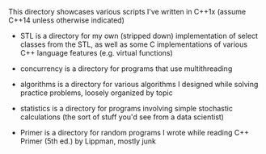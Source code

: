 This directory showcases various scripts I've written in C++1x (assume C++14 unless otherwise indicated)

- STL is a directory for my own (stripped down) implementation of select classes from the STL, as well as some C implementations of various C++ language features (e.g. virtual functions)

- concurrency is a directory for programs that use multithreading

- algorithms is a directory for various algorithms I designed while solving practice problems, loosely organized by topic

- statistics is a directory for programs involving simple stochastic calculations (the sort of stuff you'd see from a data scientist)

- Primer is a directory for random programs I wrote while reading C++ Primer (5th ed.) by Lippman, mostly junk
